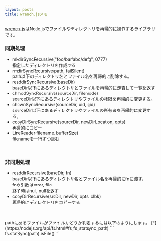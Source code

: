 ```yaml
---
layout: posts
title: wrench.jsメモ 
---
```

[wrench-js](https://github.com/ryanmcgrath/wrench-js)はNode.jsでファイルやディレクトリを再帰的に操作するライブラリです。           

### 同期処理
* mkdirSyncRecursive("foo/bar/abc/defg", 0777)   
指定したディレクトリを作成する    
* rmdirSyncRecursive(path, failSilent)   
path以下のディレクトリ名とファイル名を再帰的に削除する。
* readdirSyncRecursive(baseDir)     
baseDir以下にあるディレクトリとファイルを再帰的に走査して一覧を返す
* chmodSyncRecursive(sourceDir, filemode)    
sourceDir以下にあるディレクトリやファイルの権限を再帰的に変更する。   
* chownSyncRecursive(sourceDir, uid, gid)     
sourceDir以下にあるディレクトリやファイルの所有者を再帰的に変更する。
* copyDirSyncRecursive(sourceDir, newDirLocation, opts)     
再帰的にコピー      
* LineReader(filename, bufferSize)    
filenameを一行ずつ読む
<br/>


### 非同期処理
* readdirRecursive(baseDir, fn)     
baseDir以下にあるディレクトリ名とファイル名を再帰的にfnに渡す。    
fnの引数はerror, file    
終了時はnull, nullを返す       
* copyDirRecursive(srcDir, newDir, opts, clbk)    
再帰的にディレクトリをコピーする

<br/>   
<br/>   
pathにあるファイルがファイルかどうか判定するには以下のようにします。 [*](https://nodejs.org/api/fs.html#fs_fs_statsync_path)                     
```
fs.statSync(path).isFile()
```
